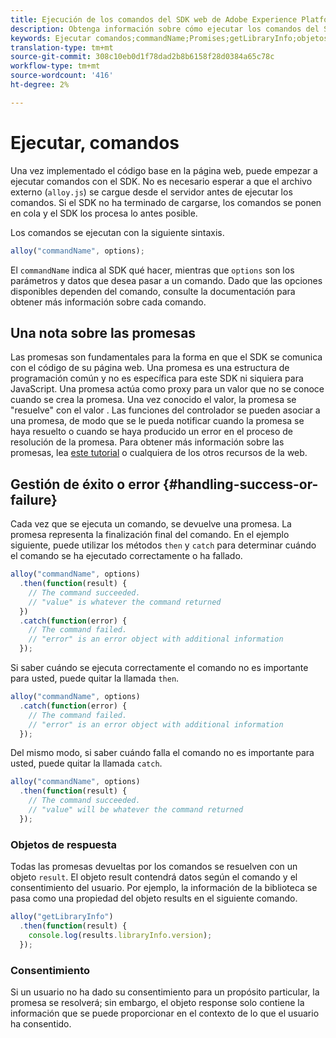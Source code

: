 ```yaml
---
title: Ejecución de los comandos del SDK web de Adobe Experience Platform
description: Obtenga información sobre cómo ejecutar los comandos del SDK web de Experience Platform
keywords: Ejecutar comandos;commandName;Promises;getLibraryInfo;objetos Response;consentimiento;
translation-type: tm+mt
source-git-commit: 308c10eb0d1f78dad2b8b6158f28d0384a65c78c
workflow-type: tm+mt
source-wordcount: '416'
ht-degree: 2%

---
```



# Ejecutar, comandos


Una vez implementado el código base en la página web, puede empezar a ejecutar comandos con el SDK. No es necesario esperar a que el archivo externo (`alloy.js`) se cargue desde el servidor antes de ejecutar los comandos. Si el SDK no ha terminado de cargarse, los comandos se ponen en cola y el SDK los procesa lo antes posible.

Los comandos se ejecutan con la siguiente sintaxis.

```javascript
alloy("commandName", options);
```

El `commandName` indica al SDK qué hacer, mientras que `options` son los parámetros y datos que desea pasar a un comando. Dado que las opciones disponibles dependen del comando, consulte la documentación para obtener más información sobre cada comando.

## Una nota sobre las promesas

[](https://developer.mozilla.org/en-US/docs/Web/JavaScript/Reference/Global_Objects/Promise) Las promesas son fundamentales para la forma en que el SDK se comunica con el código de su página web. Una promesa es una estructura de programación común y no es específica para este SDK ni siquiera para JavaScript. Una promesa actúa como proxy para un valor que no se conoce cuando se crea la promesa. Una vez conocido el valor, la promesa se &quot;resuelve&quot; con el valor . Las funciones del controlador se pueden asociar a una promesa, de modo que se le pueda notificar cuando la promesa se haya resuelto o cuando se haya producido un error en el proceso de resolución de la promesa. Para obtener más información sobre las promesas, lea [este tutorial](https://javascript.info/promise-basics) o cualquiera de los otros recursos de la web.

## Gestión de éxito o error {#handling-success-or-failure}

Cada vez que se ejecuta un comando, se devuelve una promesa. La promesa representa la finalización final del comando. En el ejemplo siguiente, puede utilizar los métodos `then` y `catch` para determinar cuándo el comando se ha ejecutado correctamente o ha fallado.

```javascript
alloy("commandName", options)
  .then(function(result) {
    // The command succeeded.
    // "value" is whatever the command returned
  })
  .catch(function(error) {
    // The command failed.
    // "error" is an error object with additional information
  });
```

Si saber cuándo se ejecuta correctamente el comando no es importante para usted, puede quitar la llamada `then`.

```javascript
alloy("commandName", options)
  .catch(function(error) {
    // The command failed.
    // "error" is an error object with additional information
  });
```

Del mismo modo, si saber cuándo falla el comando no es importante para usted, puede quitar la llamada `catch`.

```javascript
alloy("commandName", options)
  .then(function(result) {
    // The command succeeded.
    // "value" will be whatever the command returned
  });
```

### Objetos de respuesta

Todas las promesas devueltas por los comandos se resuelven con un objeto `result`. El objeto result contendrá datos según el comando y el consentimiento del usuario. Por ejemplo, la información de la biblioteca se pasa como una propiedad del objeto results en el siguiente comando.

```js
alloy("getLibraryInfo")
  .then(function(result) {
    console.log(results.libraryInfo.version);
  });
```

### Consentimiento

Si un usuario no ha dado su consentimiento para un propósito particular, la promesa se resolverá; sin embargo, el objeto response solo contiene la información que se puede proporcionar en el contexto de lo que el usuario ha consentido.
